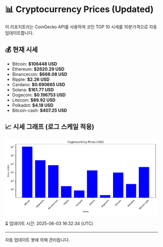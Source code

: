 
# 📊 Cryptocurrency Prices (Updated)

이 리포지토리는 CoinGecko API를 사용하여 코인 TOP 10 시세를 10분가격으로 자동 업데이트합니다.

## 💰 현재 시세
- Bitcoin: **$106448 USD**
- Ethereum: **$2620.29 USD**
- Binancecoin: **$668.08 USD**
- Ripple: **$2.26 USD**
- Cardano: **$0.690665 USD**
- Solana: **$161.77 USD**
- Dogecoin: **$0.196753 USD**
- Litecoin: **$89.92 USD**
- Polkadot: **$4.18 USD**
- Bitcoin-cash: **$407.25 USD**

## 📈 시세 그래프 (로그 스케일 적용)
![Crypto Prices](crypto_prices.png)

⏳ 업데이트 시간: 2025-06-03 16:32:34 (UTC)

---
자동 업데이트 봇에 의해 관리됩니다.
